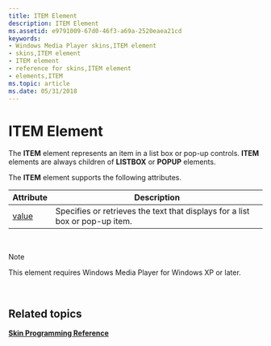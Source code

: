 ```yaml
---
title: ITEM Element
description: ITEM Element
ms.assetid: e9791009-67d0-46f3-a69a-2520eaea21cd
keywords:
- Windows Media Player skins,ITEM element
- skins,ITEM element
- ITEM element
- reference for skins,ITEM element
- elements,ITEM
ms.topic: article
ms.date: 05/31/2018
---
```


# ITEM Element

The **ITEM** element represents an item in a list box or pop-up controls. **ITEM** elements are always children of **LISTBOX** or **POPUP** elements.

The **ITEM** element supports the following attributes.



| Attribute               | Description                                                                  |
|-------------------------|------------------------------------------------------------------------------|
| [value](item-value.md) | Specifies or retrieves the text that displays for a list box or pop-up item. |



 

> [!Note]  
> This element requires Windows Media Player for Windows XP or later.

 

## Related topics

<dl> <dt>

[**Skin Programming Reference**](skin-programming-reference.md)
</dt> </dl>

 

 




